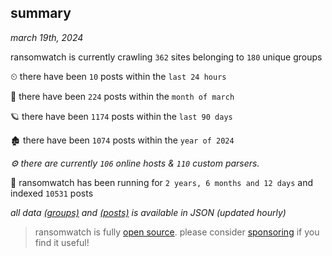 
## summary
_march 19th, 2024_

ransomwatch is currently crawling `362` sites belonging to `180` unique groups

⏲ there have been `10` posts within the `last 24 hours`

🦈 there have been `224` posts within the `month of march`

🪐 there have been `1174` posts within the `last 90 days`

🏚 there have been `1074` posts within the `year of 2024`

_⚙️ there are currently `106` online hosts & `110` custom parsers._

🦕 ransomwatch has been running for `2 years, 6 months and 12 days` and indexed `10531` posts

_all data  [(groups)](http://ransomwhat.telemetry.ltd/groups) and [(posts)](http://ransomwhat.telemetry.ltd/posts) is available in JSON (updated hourly)_

> ransomwatch is fully [open source](https://github.com/joshhighet/ransomwatch#ransomwatch--). please consider [sponsoring](https://github.com/sponsors/joshhighet) if you find it useful!
